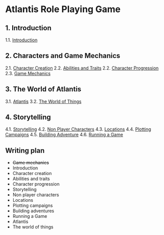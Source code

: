 # Atlantis Role Playing Game

## 1. Introduction
1.1. [Introduction](introduction.md)

## 2. Characters and Game Mechanics
2.1. [Character Creation](character-creation.md)
2.2. [Abilities and Traits](abilities.md)
2.2. [Character Progression](character-progression.md)
2.3. [Game Mechanics](game-mechanics.md)

## 3. The World of Atlantis
3.1. [Atlantis]()
3.2. [The World of Things](the-world-of-things.md)

## 4. Storytelling
4.1. [Storytelling](storytelling.md)
4.2. [Non Player Characters](non-player-characters.md)
4.3. [Locations](locations.md)
4.4. [Plotting Campaigns](campaign-plotting.md)
4.5. [Building Adventure](adventure-building.md)
4.6. [Running a Game](running-a-game.md)


## Writing plan

- ~~Game mechanics~~
- Introduction
- Character creation
- Abilities and traits
- Character progression
- Storytelling
- Non player characters
- Locations
- Plotting campaigns
- Building adventures
- Running a Game
- Atlantis
- The world of things
